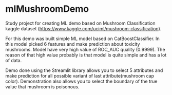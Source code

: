 # mlMushroomDemo

Study project for creating ML demo based on Mushroom Classification kaggle dataset (https://www.kaggle.com/uciml/mushroom-classification).

For this demo was built simple ML model based on CatBoostClassifier.
In this model picked 6 features and make prediction about toxicity mushrooms.
Model have very high value of ROC_AUC quality (0.9999).
The reason of that high value probably is that model is quite simple and has a lot of data.

Demo done using the Streamlit library allows you to select 5 attributes and make prediction for all possible variant of last attribute(mushroom cap color).
Demonstration also allows you to select the boundary of the true value that mushroom is poisonous.
